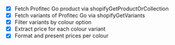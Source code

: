 - [x] Fetch Profitec Go product via shopifyGetProductOrCollection
- [x] Fetch variants of Profitec Go via shopifyGetVariants
- [x] Filter variants by colour option
- [x] Extract price for each colour variant
- [x] Format and present prices per colour